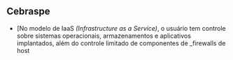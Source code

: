 ## Cebraspe

- [No modelo de IaaS _(Infrastructure as a Service)_, o usuário tem controle sobre sistemas operacionais, armazenamentos e aplicativos implantados, além do controle limitado de componentes de _firewalls de host 
